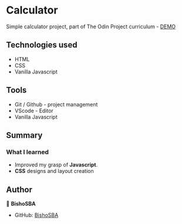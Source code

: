 # Calculator

Simple calculator project, part of The Odin Project curriculum - [DEMO](bishosba.github.io/TOP-Calculator)

## Technologies used
* HTML
* CSS
* Vanilla Javascript

## Tools
* Git / Github - project management
* VScode - Editor
* Vanilla Javascript

## Summary

### What I learned

* Improved my grasp of **Javascript**.
* **CSS** designs and layout creation

## Author

👤 **BishoSBA**
* GitHub: [BishoSBA](https://github.com/BishoSBA)
